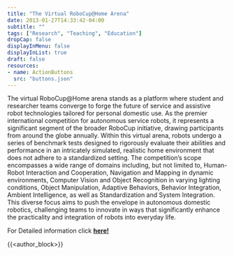 ```yaml
---
title: "The Virtual RoboCup@Home Arena"
date: 2013-01-27T14:33:42-04:00
subtitle: ""
tags: ["Research", "Teaching", "Education"]
dropCap: false
displayInMenu: false
displayInList: true
draft: false
resources:
- name: ActionButtons
  src: "buttons.json"
---
```


The virtual RoboCup@Home arena stands as a platform where student and researcher teams converge to forge the future of service and assistive robot technologies tailored for personal domestic use.
As the premier international competition for autonomous service robots, it represents a significant segment of the broader RoboCup initiative, drawing participants from around the globe annually.
Within this virtual arena, robots undergo a series of benchmark tests designed to rigorously evaluate their abilities and performance in an intricately simulated, realistic home environment that does not adhere to a standardized setting.
The competition’s scope encompasses a wide range of domains including, but not limited to, Human-Robot Interaction and Cooperation, Navigation and Mapping in dynamic environments, Computer Vision and Object Recognition in varying lighting conditions, Object Manipulation, Adaptive Behaviors, Behavior Integration, Ambient Intelligence, as well as Standardization and System Integration.
This diverse focus aims to push the envelope in autonomous domestic robotics, challenging teams to innovate in ways that significantly enhance the practicality and integration of robots into everyday life.


<div class="hidde-after-preview">
  For Detailed information click
  <a class="btn btn-success" target="_blank" href="the-virtual-robocuphome-arena"><b>here!</b></a>
</div>

<!--more-->

<script>
    // Add Authors(1 or 2) info to the list as dictionary

    var authors = [
      // {
      //     img: "********.png",
      //     name: "********",
      //     tel: "+49 421 218 ********",
      //     fax: "+49 421 218 ********",
      //     mail: "********@cs.uni-bremen.de",
      //     profile: "https://ai.uni-bremen.de/team/*********"
      // },
      ];
  </script>
  
  {{<author_block>}}

